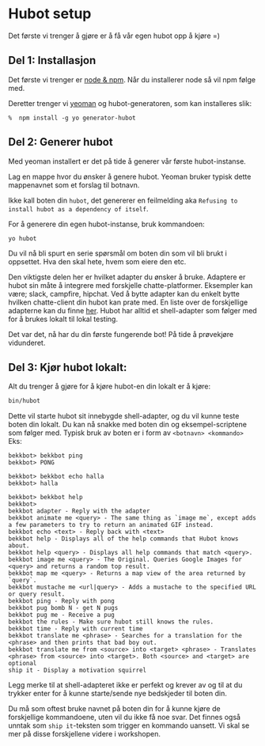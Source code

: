 # Hubot setup

Det første vi trenger å gjøre er å få vår egen hubot opp å kjøre =)

## Del 1: Installasjon
Det første vi trenger er [node & npm](https://nodejs.org/en/download/). Når du installerer node så vil npm følge med.

Deretter trenger vi [yeoman](http://yeoman.io/) og hubot-generatoren, som kan installeres slik: 
  ```
 %  npm install -g yo generator-hubot
 ```

## Del 2: Generer hubot
Med yeoman installert er det på tide å generer vår første hubot-instanse. 

Lag en mappe hvor du ønsker å genere hubot. Yeoman bruker typisk dette mappenavnet som et forslag til botnavn.

Ikke kall boten din `hubot`, det genererer en feilmelding aka `Refusing to install hubot as a dependency of itself`.

For å generere din egen hubot-instanse, bruk kommandoen: 
```
yo hubot
``` 

Du vil nå bli spurt en serie spørsmål om boten din som vil bli brukt i oppsettet. Hva den skal hete, hvem som eiere den etc. 

Den viktigste delen her er hvilket adapter du ønsker å bruke. Adaptere er hubot sin måte å integrere med forskjelle chatte-platformer. Eksempler kan være; slack, campfire, hipchat. Ved å bytte adapter kan du enkelt bytte hvilken chatte-client din hubot kan prate med. En liste over de forskjellige adapterne kan du finne [her](https://hubot.github.com/docs/adapters/). Hubot har alltid et shell-adapter som følger med for å brukes lokalt til lokal testing. 

Det var det, nå har du din første fungerende bot! På tide å prøvekjøre vidunderet.

## Del 3: Kjør hubot lokalt: 

Alt du trenger å gjøre for å kjøre hubot-en din lokalt er å kjøre: 
```sh
bin/hubot
```
Dette vil starte hubot sit innebygde shell-adapter, og du vil kunne teste boten din lokalt. Du kan nå snakke med boten din og eksempel-scriptene som følger med. Typisk bruk av boten er i form av `<botnavn> <kommando>` Eks:

```
bekkbot> bekkbot ping
bekkbot> PONG

bekkbot> bekkbot echo halla
bekkbot> halla

bekkbot> bekkbot help
bekkbot>
bekkbot adapter - Reply with the adapter
bekkbot animate me <query> - The same thing as `image me`, except adds a few parameters to try to return an animated GIF instead.
bekkbot echo <text> - Reply back with <text>
bekkbot help - Displays all of the help commands that Hubot knows about.
bekkbot help <query> - Displays all help commands that match <query>.
bekkbot image me <query> - The Original. Queries Google Images for <query> and returns a random top result.
bekkbot map me <query> - Returns a map view of the area returned by `query`.
bekkbot mustache me <url|query> - Adds a mustache to the specified URL or query result.
bekkbot ping - Reply with pong
bekkbot pug bomb N - get N pugs
bekkbot pug me - Receive a pug
bekkbot the rules - Make sure hubot still knows the rules.
bekkbot time - Reply with current time
bekkbot translate me <phrase> - Searches for a translation for the <phrase> and then prints that bad boy out.
bekkbot translate me from <source> into <target> <phrase> - Translates <phrase> from <source> into <target>. Both <source> and <target> are optional
ship it - Display a motivation squirrel
```

Legg merke til at shell-adapteret ikke er perfekt og krever av og til at du trykker enter for å kunne starte/sende nye bedskjeder til boten din. 

Du må som oftest bruke navnet på boten din for å kunne kjøre de forskjellige kommandoene, uten vil du ikke få noe svar. Det finnes også unntak som `ship it`-teksten som trigger en kommando uansett. Vi skal se mer på disse forskjellene videre i workshopen.  
